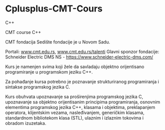 # Cplusplus-CMT-Cours
C++


CMT course C++

CMT fondacija Sedište fondacije je u Novom Sadu.

Portali: www.cmt.edu.rs, www.cmt.edu.rs/talenti Glavni sponzor fondacije: Schneider Electric DMS NS - https://www.schneider-electric-dms.com/

Kurs je namenjen svima koji žele da savladaju objektno orijentisano programiranje u programskom jeziku C++.

Za pohađanje kursa potrebno je poznavanje strukturiranog programiranja i sintakse programskog jezika C.

Kurs obuhvata upoznavanje sa proširenjima programskog jezika C, upoznavanje sa objektno orijentisanim principima programiranja, osnovnim elementima programskog jezika C++, klasama i objektima, preklapanjem operatora, klijentskim vezama, nasleđivanjem, generičkim klasama, standardnom bibliotekom klasa (STL), ulaznim i izlaznim tokovima i obradom izuzetaka.
